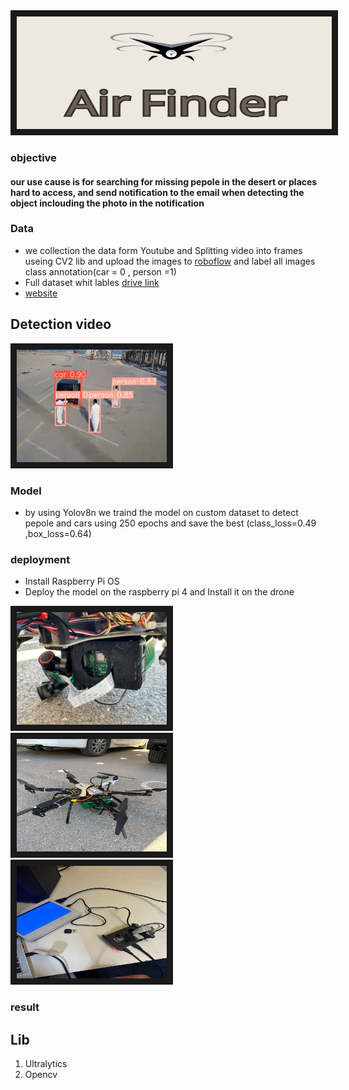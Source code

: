 <img src="https://github.com/Faisal-1997/car_humane_detection/blob/master/img/air%20finder.png" alt="Watch the series" width="1000" height="180" border="10" />

### objective

#### our use cause is for searching for missing pepole in the desert or places hard to access, and send notification to the email when detecting the object inclouding the photo in the notification



### Data 
- we collection the data form Youtube and Splitting video into frames useing  CV2 lib and upload the images to  <a href="https://app.roboflow.com/faisalt5/airfinder/3" target="_blank">roboflow<a/> and label all images class annotation(car = 0 , person =1)
- Full dataset whit lables <a href="https://drive.google.com/drive/folders/1E6o3plOD4dk4FNviIkdF5clSspf9R3xM?usp=drive_link" target="_blank">drive link<a/>
- <a href="https://airfinderapp-eljtznrgk5mrdkhjaalzff.streamlit.app/" target="_blank">website<a/>


## Detection video
<a href="https://www.youtube.com/watch?v=-zF3a5BVEvc" target="_blank">
<img src="https://github.com/Faisal-1997/car_humane_detection/blob/master/img/airfinder20.png?raw=true" alt="Watch the series" width="240" height="180" border="10" />
</a>

### Model 
- by using Yolov8n we traind the model on custom dataset to detect pepole and cars using 250 epochs and save the best (class_loss=0.49 ,box_loss=0.64)
  
### deployment
- Install Raspberry Pi OS 
- Deploy the model on the raspberry pi 4  and Install it on the drone
  
<img src="https://github.com/Faisal-1997/car_humane_detection/blob/master/img/drone_1.jpg?raw=true" alt="Watch the series" width="240" height="180" border="10" />  <img src="https://github.com/Faisal-1997/car_humane_detection/blob/master/img/drone_2.jpg?raw=true" alt="Watch the series" width="240" height="180" border="10" />  <img src="https://github.com/Faisal-1997/car_humane_detection/blob/master/img/drone_3.jpg?raw=true" width="240" height="180" border="10" />


### result

## Lib
1. Ultralytics
2. Opencv




